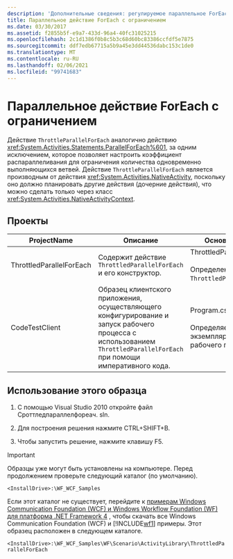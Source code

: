 ```yaml
---
description: 'Дополнительные сведения: регулируемое параллельное ForEach'
title: Параллельное действие ForEach с ограничением
ms.date: 03/30/2017
ms.assetid: f2855b5f-e9a7-433d-96a4-40fc31025215
ms.openlocfilehash: 2c1d1386f0b8c5b3c68d60bc83386ccfdf5e7875
ms.sourcegitcommit: ddf7edb67715a5b9a45e3dd44536dabc153c1de0
ms.translationtype: MT
ms.contentlocale: ru-RU
ms.lasthandoff: 02/06/2021
ms.locfileid: "99741683"
---
```

# <a name="throttled-parallel-foreach"></a>Параллельное действие ForEach с ограничением

Действие `ThrottleParallelForEach` аналогично действию <xref:System.Activities.Statements.ParallelForEach%601>, за одним исключением, которое позволяет настроить коэффициент распараллеливания для ограничения количества одновременно выполняющихся ветвей. Действие `ThrottleParallelForEach` является производным от действия <xref:System.Activities.NativeActivity>, поскольку оно должно планировать другие действия (дочерние действия), что можно сделать только через класс <xref:System.Activities.NativeActivityContext>.

## <a name="projects"></a>Проекты

|**ProjectName**|**Описание**|**Основные файлы**|
|-|-|-|
|ThrottledParallelForEach|Содержит действие `ThrottledParallelForEach` и его конструктор.|ThrottledParallelForEach.cs<br /><br /> Определение действия `ThrottledParallelForEach`.|
|CodeTestClient|Образец клиентского приложения, осуществляющего конфигурирование и запуск рабочего процесса с использованием `ThrottledParallelForEach` при помощи императивного кода.|Program.cs<br /><br /> Определяет и выполняет экземпляр образца рабочего процесса.|

## <a name="to-use-this-sample"></a>Использование этого образца

1. С помощью Visual Studio 2010 откройте файл Сроттледпараллелфореач. sln.

2. Для построения решения нажмите CTRL+SHIFT+B.

3. Чтобы запустить решение, нажмите клавишу F5.

> [!IMPORTANT]
> Образцы уже могут быть установлены на компьютере. Перед продолжением проверьте следующий каталог (по умолчанию).
>
> `<InstallDrive>:\WF_WCF_Samples`
>
> Если этот каталог не существует, перейдите к [примерам Windows Communication Foundation (WCF) и Windows Workflow Foundation (WF) для платформа .NET Framework 4](https://www.microsoft.com/download/details.aspx?id=21459) , чтобы скачать все Windows Communication Foundation (WCF) и [!INCLUDE[wf1](../../../../includes/wf1-md.md)] примеры. Этот образец расположен в следующем каталоге.
>
> `<InstallDrive>:\WF_WCF_Samples\WF\Scenario\ActivityLibrary\ThrottledParallelForEach`
